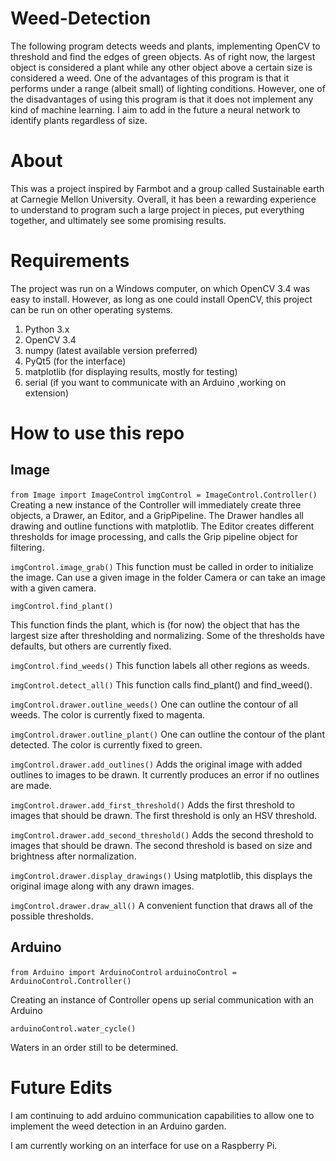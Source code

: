 # Weed-Detection

The following program detects weeds and plants, implementing OpenCV 
to threshold and find the edges of green objects. As of right now, 
the largest object is considered a plant while any other object above 
a certain size is considered a weed. One of the advantages of this 
program is that it performs under a range (albeit small) of lighting 
conditions. However, one of the disadvantages of using this program is 
that it does not implement any kind of machine learning. I aim to add 
in the future a neural network to identify plants regardless of size.

# About

This was a project inspired by Farmbot and a group called Sustainable earth 
at Carnegie Mellon University. Overall, it has been a rewarding experience 
to understand to program such a large project in pieces, put everything 
together, and ultimately see some promising results.

# Requirements

The project was run on a Windows computer, on which OpenCV 3.4 was easy to 
install. However, as long as one could install OpenCV, this project can be 
run on other operating systems.

1. Python 3.x
2. OpenCV 3.4
3. numpy (latest available version preferred)
4. PyQt5 (for the interface)
5. matplotlib (for displaying results, mostly for testing)
6. serial (if you want to communicate with an Arduino ,working on extension)

# How to use this repo

## Image

```from Image import ImageControl```
```imgControl = ImageControl.Controller()```
Creating a new instance of the Controller will immediately create three objects, 
a Drawer, an Editor, and a GripPipeline. The Drawer handles all drawing and outline 
functions with matplotlib. The Editor creates different thresholds for image 
processing, and calls the Grip pipeline object for filtering.

```imgControl.image_grab()```
This function must be called in order to initialize the image. Can use a given
image in the folder Camera or can take an image with a given camera.

```imgControl.find_plant()```

This function finds the plant, which is (for now) the object that has the 
largest size after thresholding and normalizing. Some of the thresholds have 
defaults, but others are currently fixed.

```imgControl.find_weeds()```
This function labels all other regions as weeds.

```imgControl.detect_all()```
This function calls find_plant() and find_weed().

```imgControl.drawer.outline_weeds()```
One can outline the contour of all weeds. The color is currently fixed to magenta.

```imgControl.drawer.outline_plant()```
One can outline the contour of the plant detected. The color is currently fixed to green.

```imgControl.drawer.add_outlines()```
Adds the original image with added outlines to images to be drawn. It currently 
produces an error if no outlines are made.

```imgControl.drawer.add_first_threshold()```
Adds the first threshold to images that should be drawn. The first threshold is
only an HSV threshold.

```imgControl.drawer.add_second_threshold()```
Adds the second threshold to images that should be drawn. The second threshold is
based on size and brightness after normalization.

```imgControl.drawer.display_drawings()```
Using matplotlib, this displays the original image along with any drawn images.

```imgControl.drawer.draw_all()```
A convenient function that draws all of the possible thresholds.

## Arduino

```from Arduino import ArduinoControl```
```arduinoControl = ArduinoControl.Controller()```

Creating an instance of Controller opens up serial communication with an Arduino

```arduinoControl.water_cycle()```

Waters in an order still to be determined.

# Future Edits
I am continuing to add arduino communication capabilities to allow one to implement 
the weed detection in an Arduino garden.

I am currently working on an interface for use on a Raspberry Pi.
